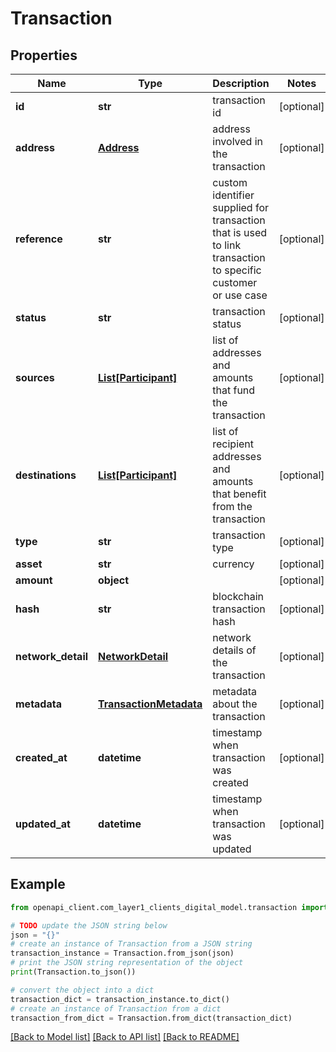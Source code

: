 # Transaction


## Properties

Name | Type | Description | Notes
------------ | ------------- | ------------- | -------------
**id** | **str** | transaction id | [optional] 
**address** | [**Address**](Address.md) | address involved in the transaction | [optional] 
**reference** | **str** | custom identifier supplied for transaction that is used to link transaction to specific customer or use case | [optional] 
**status** | **str** | transaction status | [optional] 
**sources** | [**List[Participant]**](Participant.md) | list of addresses and amounts that fund the transaction | [optional] 
**destinations** | [**List[Participant]**](Participant.md) | list of recipient addresses and amounts that benefit from the transaction | [optional] 
**type** | **str** | transaction type | [optional] 
**asset** | **str** | currency | [optional] 
**amount** | **object** |  | [optional] 
**hash** | **str** | blockchain transaction hash | [optional] 
**network_detail** | [**NetworkDetail**](NetworkDetail.md) | network details of the transaction | [optional] 
**metadata** | [**TransactionMetadata**](TransactionMetadata.md) | metadata about the transaction | [optional] 
**created_at** | **datetime** | timestamp when transaction was created | [optional] 
**updated_at** | **datetime** | timestamp when transaction was updated | [optional] 

## Example

```python
from openapi_client.com_layer1_clients_digital_model.transaction import Transaction

# TODO update the JSON string below
json = "{}"
# create an instance of Transaction from a JSON string
transaction_instance = Transaction.from_json(json)
# print the JSON string representation of the object
print(Transaction.to_json())

# convert the object into a dict
transaction_dict = transaction_instance.to_dict()
# create an instance of Transaction from a dict
transaction_from_dict = Transaction.from_dict(transaction_dict)
```
[[Back to Model list]](../README.md#documentation-for-models) [[Back to API list]](../README.md#documentation-for-api-endpoints) [[Back to README]](../README.md)


